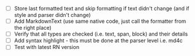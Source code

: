 -   [ ] Store last formatted text and skip formatting if text didn't change (and if style and parser didn't change)
-   [ ] Add MarkdownText (use same native code, just call the formatter from the right place)
-   [ ] Verify that all types are checked (i.e. text, span, block) and their details
-   [ ] Add syntax highlight - this must be done at the parser level i.e. md4c
-   [ ] Test with latest RN version
